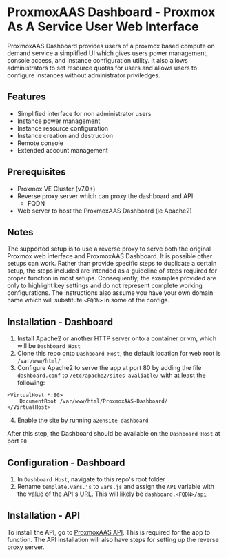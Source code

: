 # ProxmoxAAS Dashboard - Proxmox As A Service User Web Interface
ProxmoxAAS Dashboard provides users of a proxmox based compute on demand service a simplified UI which gives users power management, console access, and instance configuration utility. It also allows administrators to set resource quotas for users and allows users to configure instances without administrator priviledges. 

## Features
- Simplified interface for non administrator users
- Instance power management 
- Instance resource configuration
- Instance creation and destruction
- Remote console
- Extended account management

## Prerequisites
- Proxmox VE Cluster (v7.0+)
- Reverse proxy server which can proxy the dashboard and API
	- FQDN
- Web server to host the ProxmoxAAS Dashboard (ie Apache2)

## Notes
The supported setup is to use a reverse proxy to serve both the original Proxmox web interface and ProxmoxAAS Dashboard. It is possible other setups can work. Rather than provide specific steps to duplicate a certain setup, the steps included are intended as a guideline of steps required for proper function in most setups. Consequently, the examples provided are only to highlight key settings and do not represent complete working configurations. The instructions also assume you have your own domain name which will substitute `<FQDN>` in some of the configs. 

## Installation - Dashboard
1. Install Apache2 or another HTTP server onto a container or vm, which will be `Dashboard Host`
2. Clone this repo onto `Dashboard Host`, the default location for web root is `/var/www/html/`
4. Configure Apache2 to serve the app at port 80 by adding the file `dashboard.conf` to `/etc/apache2/sites-avaliable/` with at least the following:
```
<VirtualHost *:80>
	DocumentRoot /var/www/html/ProxmoxAAS-Dashboard/
</VirtualHost>
```
4. Enable the site by running `a2ensite dashboard`

After this step, the Dashboard should be available on the `Dashboard Host` at port `80`

## Configuration - Dashboard
1. In `Dashboard Host`, navigate to this repo's root folder
2. Rename `template.vars.js` to `vars.js` and assign the `API` variable with the value of the API's URL. This will likely be `dashboard.<FQDN>/api`

## Installation - API

To install the API, go to [ProxmoxAAS API](https://github.com/tronnet-gh/ProxmoxAAS-API). This is required for the app to function. The API installation will also have steps for setting up the reverse proxy server.  
